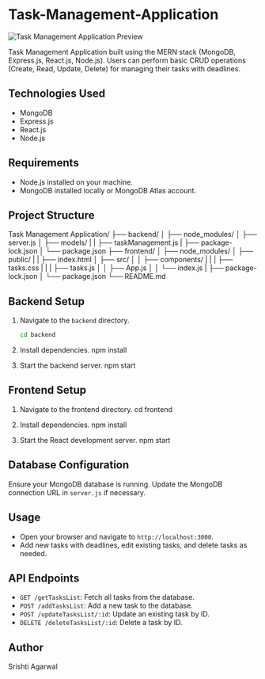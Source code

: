 # Task-Management-Application

![Task Management Application Preview](https://drive.google.com/file/d/1t2fu-fsomu3A5afkzaiLkIUU2tkG1vdv/view?usp=sharing)

Task Management Application built using the MERN stack (MongoDB, Express.js, React.js, Node.js). Users can perform basic CRUD operations (Create, Read, Update, Delete) for managing their tasks with deadlines.

## Technologies Used

- MongoDB
- Express.js
- React.js
- Node.js

## Requirements

- Node.js installed on your machine.
- MongoDB installed locally or MongoDB Atlas account.

## Project Structure

Task Management Application/
├── backend/
│   ├── node_modules/
│   ├── server.js
│   ├── models/
|   |   ├── taskManagement.js
|   ├── package-lock.json
│   └── package.json
├── frontend/
│   ├── node_modules/
│   ├── public/
|   |   ├── index.html
│   ├── src/
│   │   ├── components/
|   |   |   ├── tasks.css
|   |   |   ├── tasks.js
│   │   ├── App.js
│   │   └── index.js
|   ├── package-lock.json
│   └── package.json
└── README.md

## Backend Setup

1. Navigate to the `backend` directory.
   ```bash
   cd backend

2. Install dependencies.
       npm install

3. Start the backend server.
       npm start

## Frontend Setup

1. Navigate to the frontend directory.
       cd frontend

2. Install dependencies.
       npm install

3. Start the React development server.
       npm start

## Database Configuration

Ensure your MongoDB database is running. Update the MongoDB connection URL in `server.js` if necessary.


## Usage

- Open your browser and navigate to `http://localhost:3000`.
- Add new tasks with deadlines, edit existing tasks, and delete tasks as needed.


## API Endpoints

- `GET /getTasksList`: Fetch all tasks from the database.
- `POST /addTasksList`: Add a new task to the database.
- `POST /updateTasksList/:id`: Update an existing task by ID.
- `DELETE /deleteTasksList/:id`: Delete a task by ID.

## Author

Srishti Agarwal
